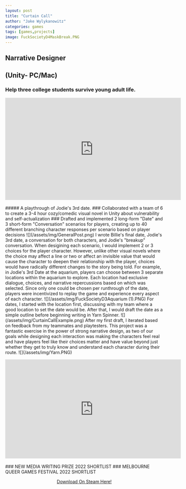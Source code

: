 ```yaml
---
layout: post
title: "Curtain Call"
author: "Jake Wylykanowitz"
categories: games
tags: [games,projects]
image: FuckSocietyD4MaskBreak.PNG
---
```


## Narrative Designer
## (Unity- PC/Mac)
### Help three college students survive young adult life.
<p align = "center"><iframe width="560" height="325" src="https://www.youtube.com/embed/dVwN30v0fDA" title="Curtain Call- Jodie Date 3" frameborder="0" allow="accelerometer; autoplay; clipboard-write; encrypted-media; gyroscope; picture-in-picture; web-share" allowfullscreen></iframe></p>
##### A playthrough of Jodie's 3rd date.
### Collaborated with a team of 6 to create a 3-4 hour cozy/comedic visual novel in Unity about vulnerability and self-actualization
### Drafted and implemented 2 long-form "Date" and 3 short-form "Conversation" scenarios for players, creating up to 40 different branching character responses per scenario based on player decisions
![](/assets/img/GeneralPost.png)
I wrote Billie's final date, Jodie's 3rd date,  a conversation for both characters, and Jodie's "breakup" conversation. When desigining each scenario, I would implement 2 or 3 choices for the player character. However, unlike other visual novels where the choice may affect a line or two or affect an invisible value that would cause the character to deepen their relationship with the player, choices would have radically different changes to the story being told. For example, in Jodie's 3rd Date at the aquarium, players can choose between 3 separate locations within the aquarium to explore. Each location had exclusive dialogue, choices, and narrative repercussions based on which was selected. Since only one could be chosen per runthrough of the date, players were incentivized to replay the game and experience every aspect of each character.
![](/assets/img/FuckSocietyD3Aquarium (1).PNG)
For dates, I started with the location first, discussing with my team where a good location to set the date would be. After that, I would draft the date as a simple outline before beginning writing in Yarn Spinner.
![](/assets/img/CurtainCallExample.png)
After my first draft, I iterated based on feedback from my teammates and playtesters. This project was a fantastic exercise in the power of strong narrative design, as two of our goals while designing each interaction was making the characters feel real and have players feel like their choices matter and have value beyond just whether they get to truly know and understand each character during their route. 
![](/assets/img/Yarn.PNG)
<p align = "center"><iframe width="560" height="315" src="https://www.youtube.com/embed/3Ahd_w9RJFk" title="Curtain Call Trailer" frameborder="0" allow="accelerometer; autoplay; clipboard-write; encrypted-media; gyroscope; picture-in-picture; web-share" allowfullscreen></iframe></p>
### NEW MEDIA WRITING PRIZE 2022 SHORTLIST
### MELBOURNE QUEER GAMES FESTIVAL 2022 SHORTLIST
<p align = "center"><a href = "https://store.steampowered.com/app/1839180/Curtain_Call/">Download On Steam Here!</a></p>
